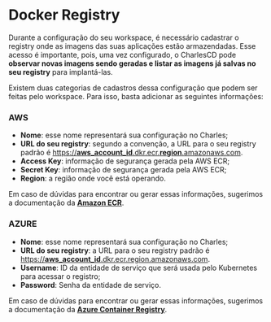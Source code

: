 # Docker Registry

Durante a configuração do seu workspace, é necessário cadastrar o registry onde as imagens das suas aplicações estão armazendadas. Esse acesso é importante, pois, uma vez configurado, o CharlesCD pode **observar novas imagens sendo geradas e listar as imagens já salvas no seu registry** para implantá-las.

Existem duas categorias de cadastros dessa configuração que podem ser feitas pelo workspace. Para isso, basta adicionar as seguintes informações:

### AWS

* **Nome**: esse nome representará sua configuração no Charles;
* **URL do seu registry**: segundo a convenção, a URL para o seu registry padrão é [https://**aws\_account\_id**.dkr.ecr.**region**.amazonaws.com](https://aws_account_id.dkr.ecr.region.amazonaws.com).
* **Access Key**: informação de segurança gerada pela AWS ECR;
* **Secret Key**: informação de segurança gerada pela AWS ECR;
* **Region**: a região onde você está operando. 

Em caso de dúvidas para encontrar ou gerar essas informações, sugerimos a documentação da [**Amazon ECR**](https://docs.aws.amazon.com/AmazonECR/latest/userguide/Registries.html).

### AZURE

* **Nome**: esse nome representará sua configuração no Charles;
* **URL do seu registry**: a URL para o seu registry padrão é [https://**aws\_account\_id**.dkr.ecr.region.amazonaws.com](https://aws_account_id.dkr.ecr.region.amazonaws.com).
* **Username**: ID da entidade de serviço que será usada pelo Kubernetes para acessar o registro;
* **Password**: Senha da entidade de serviço.

Em caso de dúvidas para encontrar ou gerar essas informações, sugerimos a documentação da [**Azure Container Registry**](https://docs.microsoft.com/en-us/azure/container-registry/container-registry-concepts).

